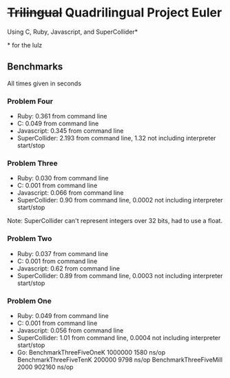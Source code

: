 # ~~Trilingual~~ Quadrilingual Project Euler

Using C, Ruby, Javascript, and SuperCollider*

\* for the lulz

## Benchmarks

All times given in seconds

### Problem Four
* Ruby: 0.361 from command line
* C: 0.049 from command line
* Javascript: 0.345 from command line
* SuperCollider: 2.193 from command line, 1.32 not including
  interpreter start/stop

### Problem Three
* Ruby: 0.030 from command line
* C: 0.001 from command line
* Javascript: 0.066 from command line
* SuperCollider: 0.90 from command line, 0.0002 not including
  interpreter start/stop

Note: SuperCollider can't represent integers over 32 bits, had to use
a float.

### Problem Two
* Ruby: 0.037 from command line
* C: 0.001 from command line
* Javascript: 0.62 from command line
* SuperCollider: 0.89 from command line, 0.0003 not including
  interpreter start/stop

### Problem One
* Ruby: 0.049 from command line
* C: 0.001 from command line
* Javascript: 0.056 from command line
* SuperCollider: 1.01 from command line, 0.0004 not including
  interpreter start/stop
* Go:
BenchmarkThreeFiveOneK	 1000000	      1580 ns/op
BenchmarkThreeFiveTenK	  200000	      9798 ns/op
BenchmarkThreeFiveMill	    2000	    902160 ns/op
